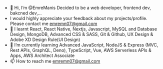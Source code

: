 - 👋 Hi, I’m @EmreManis Decided to be a web developer, frontend dev, bakcned dev,...
- I would highly appreciate your feedback about my projects/profile. Please contact me emremn07@gmail.com
- 👀 I learnt  React, React Native, Nextjs, Javascript, MySQL and Database Design, MongoDB, Advanced CSS & SASS, Git & Github, UX Design & Adobe XD Design Rule(UI Design)
- 🌱 I’m currently learning Advanced JavaScript, NodeJS & Express (MVC, Rest APIs, GraphQL, Deno), TypeScript,  Vue, AWS Serverless APIs & Apps, AWS Architect Associate  
- 📫 How to reach me emremn07@gmail.com


